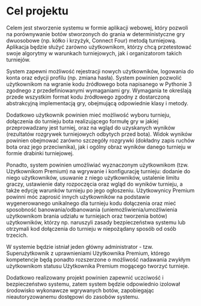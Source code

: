 # Cel projektu

Celem jest stworzenie systemu w formie aplikacji webowej, który pozwoli na porównywanie botów stworzonych do grania w deterministyczne gry dwuosobowe (np. kółko i krzyżyk, Connect Four) metodą turniejową. Aplikacja będzie służyć zarówno użytkownikom, którzy chcą przetestować swoje algorytmy w warunkach turniejowych, jak i organizatorom takich turniejów.

System zapewni możliwość rejestracji nowych użytkowników, logowania do konta oraz edycji profilu (np. zmiana hasła). System powinien pozwolić użytkownikom na wgranie kodu źródłowego bota napisanego w Pythonie 3 zgodnego z  przedefiniowanymi wymaganiami gry. Wymagania te określają przede wszystkim format kodu źródłowego zgodny z dostarczoną abstrakcyjną implementacją gry, obejmującą odpowiednie klasy i metody. 


Dodatkowo użytkownik powinien mieć możliwość wyboru turnieju, dołączenia do turnieju bota realizującego formułę gry w jakiej przeprowadzany jest turniej, oraz na wgląd do uzyskanych wyników (rezultatów rozgrywek turniejowych odbytych przed bota). Widok wyników powinien obejmować zarówno szczegóły rozgrywki (dokładny zapis ruchów bota oraz jego przeciwnika), jak i ogólny obraz wyników danego turnieju w formie drabinki turniejowej.


Ponadto, system powinien umożliwiać wyznaczonym użytkownikom (tzw. Użytkownikom Premium) na wgrywanie i konfigurację turnieju: dodanie do niego użytkowników, usuwanie z niego użytkowników, ustalenie limitu graczy, ustawienie daty rozpoczęcia oraz wgląd do wyników turnieju, a także edycję warunków turnieju po jego ogłoszeniu. Użytkowynicy Premium powinni móc zaprosić innych użytkowników na podstawie wygenerowanego unikalnego dla turnieju kodu dołączenia oraz mieć sposobność banowania/odbanowania (uniemożliwienia/umożliwienia użytkownikom brania udziału w turniejach oraz tworzenia botów) użytkowników, którzy np. naruszyli zasady bezpieczeństwa systemu lub otrzymali kod dołączenia do turnieju w niepożądany sposób od osób trzecich. 

W systemie będzie istniał jeden główny administrator - tzw. Superużytkownik z uprawnieniami Użytkownika Premium, którego kompetencje będą ponadto rozszerzone o możliwość nadawania zwykłym użytkownikom statusu Użytkownika Premium mogącego tworzyć turnieje. 

Dodatkowo realizowany projekt powinien zapewnić  uczciwość i bezpieczeństwo systemu, zatem system będzie odpowiednio izolował środowisko wykonawcze wgrywanych botów, zapobiegając nieautoryzowanemu dostępowi do zasobów systemu.
